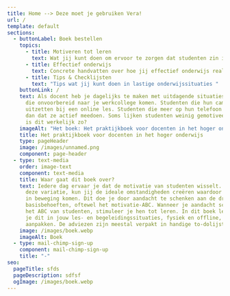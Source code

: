 ```yaml
---
title: Home --> Deze moet je gebruiken Vera!
url: /
template: default
sections:
  - buttonLabel: Boek bestellen
    topics:
      - title: Motiveren tot leren
        text: Wat jij kunt doen om ervoor te zorgen dat studenten zin in leren krijgen
      - title: Effectief onderwijs
        text: Concrete handvatten over hoe jij effectief onderwijs realiseert
      - title: Tips & Checklijsten
        text: "Tips wat jij kunt doen in lastige onderwijssituaties "
    buttonLink: /
    text: Als docent heb je dagelijks te maken met uitdagende situaties. Studenten
      die onvoorbereid naar je werkcollege komen. Studenten die hun camera
      uitzetten bij een online les. Studenten die meer op hun telefoon zitten
      dan dat ze actief meedoen. Soms lijken studenten weinig gemotiveerd. Maar
      is dit werkelijk zo?
    imageAlt: "Het boek: Het praktijkboek voor docenten in het hoger onderwijs"
    title: Het praktijkboek voor docenten in het hoger onderwijs
    type: pageHeader
    image: /images/unnamed.png
    component: page-header
  - type: text-media
    order: image-text
    component: text-media
    title: Waar gaat dit boek over?
    text: Iedere dag ervaar je dat de motivatie van studenten wisselt. Maar ondanks
      deze variatie, kun jij de ideale omstandigheden creëren waardoor studenten
      in beweging komen. Dit doe je door aandacht te schenken aan de drie
      basisbehoeften, oftewel het motivatie-ABC. Wanneer je aandacht schenkt aan
      het ABC van studenten, stimuleer je hen tot leren. In dit boek lees je hoe
      je dit in jouw les- en begeleidingssituaties, fysiek en offline, kunt
      aanpakken. De adviezen zijn meestal verpakt in handige to-dolijstjes.
    image: /images/boek.webp
    imageAlt: Boek
  - type: mail-chimp-sign-up
    component: mail-chimp-sign-up
    title: "-"
seo:
  pageTitle: sfds
  pageDescription: sdfsf
  ogImage: /images/boek.webp
---
```

